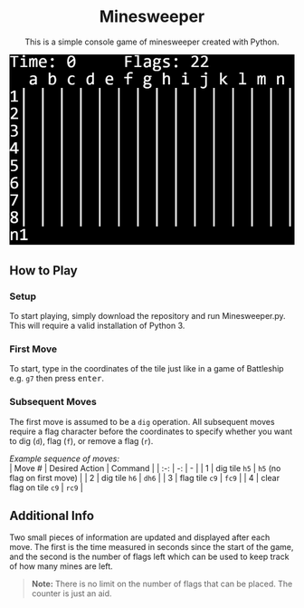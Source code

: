 <div align="center">

# Minesweeper
This is a simple console game of minesweeper created with Python.

![gameplay](img/gameplay.gif)</div>

## How to Play

### Setup
To start playing, simply download the repository and run Minesweeper.py. This will require a valid installation of Python 3.

### First Move
To start, type in the coordinates of the tile just like in a game of Battleship e.g. `g7` then press <kbd>enter</kbd>.

### Subsequent Moves
The first move is assumed to be a `dig` operation. All subsequent moves require a flag character before the coordinates to specify whether you want to dig (`d`), flag (`f`), or remove a flag (`r`).

*Example sequence of moves:*  
| Move # | Desired Action          | Command                      |
| :-:    | -:                      | -                            |
| 1      | dig tile `h5`           | `h5` (no flag on first move) |
| 2      | dig tile `h6`           | `dh6`                        |
| 3      | flag tile `c9`          | `fc9`                        |
| 4      | clear flag on tile `c9` | `rc9`                        |

## Additional Info
Two small pieces of information are updated and displayed after each move. The first is the time measured in seconds since the start of the game, and the second is the number of flags left which can be used to keep track of how many mines are left.

> **Note:** There is no limit on the number of flags that can be placed. The counter is just an aid.

